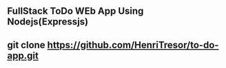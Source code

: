 ## FullStack ToDo WEb App Using Nodejs(Expressjs)
## git clone https://github.com/HenriTresor/to-do-app.git